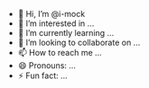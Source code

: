 - 👋 Hi, I’m @i-mock
- 👀 I’m interested in ...
- 🌱 I’m currently learning ...
- 💞️ I’m looking to collaborate on ...
- 📫 How to reach me ...
- 😄 Pronouns: ...
- ⚡ Fun fact: ...

<!---
i-mock/i-mock is a ✨ special ✨ repository because its `README.md` (this file) appears on your GitHub profile.
You can click the Preview link to take a look at your changes.
--->
